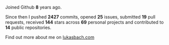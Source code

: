Joined Github **8** years ago.

Since then I pushed **2427** commits, opened **25** issues, submitted **19** pull requests, received **144** stars across **69** personal projects and contributed to **14** public repositories.

Find out more about me on [lukasbach.com](https://lukasbach.com)
